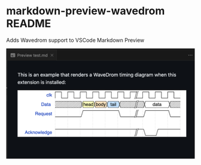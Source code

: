 # markdown-preview-wavedrom README

Adds Wavedrom support to VSCode Markdown Preview

![example](media/screenshot_1.png)
